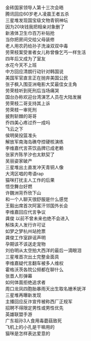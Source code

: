 金砖国家领导人第十三次会晤  
腾讯回应60岁老人凌晨王者五杀  
三星堆发现国宝级文物青铜神坛  
因为20块钱我把相亲对象删了  
新液体卫生巾百万补贴抢  
当你把房间交给父母装修  
老人用农药给孙子洗澡双双中毒  
劳荣枝案受害者女儿称曾像乞丐一样生活  
四年后又成为了室友  
水花今天不上班  
中方回应清朗行动针对韩国说  
美国军官直言正在抛弃美国公民  
张子枫入围亚洲电影大奖最佳女主角  
劳荣枝听到死刑后当场痛哭  
国台办称欢迎台湾演艺人员在大陆发展  
劳荣枝二哥支持其上诉  
劳荣枝一审死刑  
披荆斩棘的哥哥  
乔四美心疼过乔一成吗  
飞云之下  
侯明昊投篮准头  
解放军南海岛礁夺控硬核演练  
李维嘉代言茶饮品牌已成老赖  
张家齐陈芋汐也太默契了  
吴丽姿家破产  
三星堆出土直发冲天青铜人像  
大湾区唱的粤语rap  
猫咪打扰主人工作的后果  
悟空舞台好燃  
许魏洲背乔欣下山  
和一个人聊天很舒服是什么感觉  
王毅出席首次阿富汗邻国外长会  
李维嘉回应代言争议  
龚俊 以前不曾未来也绝不会进入  
斛珠夫人发行许可证  
如梦之梦杭州站抢票  
龚俊工作室辟谣声明  
孕期该不该送走宠物  
刘伯明从太空拍大西洋的最后一滴眼泪  
三星堆首次出土完整金面具  
李维嘉疑代言翻车被多人维权  
霍格沃茨各院公频都在聊什么  
张晋人形弹幕  
如何体面拒绝追求者  
周口龙凤四胞胎暴雨天出生取名姗禾妩洋  
三星堆再曝新发现  
主播回应反诈宣传被称西厂正规军  
招聘不得限定男性或男性优先  
英雄联盟手游  
广东祖孙3人食用毒蘑菇致死  
飞机上的小孔是干嘛用的  
猫咪是怎样表达爱意的  
